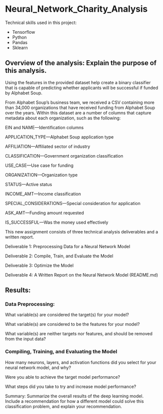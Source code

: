 # Neural_Network_Charity_Analysis

Technical skills used in this project:

- Tensorflow
- Python
- Pandas
- Sklearn

## Overview of the analysis: Explain the purpose of this analysis.

Using the features in the provided dataset help create a binary classifier that is capable of predicting whether applicants will be successful if funded by Alphabet Soup.

From Alphabet Soup’s business team, we received a CSV containing more than 34,000 organizations that have received funding from Alphabet Soup over the years. Within this dataset are a number of columns that capture metadata about each organization, such as the following:

EIN and NAME—Identification columns

APPLICATION_TYPE—Alphabet Soup application type

AFFILIATION—Affiliated sector of industry

CLASSIFICATION—Government organization classification

USE_CASE—Use case for funding

ORGANIZATION—Organization type

STATUS—Active status

INCOME_AMT—Income classification

SPECIAL_CONSIDERATIONS—Special consideration for application

ASK_AMT—Funding amount requested

IS_SUCCESSFUL—Was the money used effectively

This new assignment consists of three technical analysis deliverables and a written report.

Deliverable 1: Preprocessing Data for a Neural Network Model

Deliverable 2: Compile, Train, and Evaluate the Model

Deliverable 3: Optimize the Model

Deliverable 4: A Written Report on the Neural Network Model (README.md)

## Results:
### Data Preprocessing:

What variable(s) are considered the target(s) for your model?

What variable(s) are considered to be the features for your model?

What variable(s) are neither targets nor features, and should be removed from the input data?

### Compiling, Training, and Evaluating the Model

How many neurons, layers, and activation functions did you select for your neural network model, and why?

Were you able to achieve the target model performance?

What steps did you take to try and increase model performance?

Summary: Summarize the overall results of the deep learning model. Include a recommendation for how a different model could solve this classification problem, and explain your recommendation.
